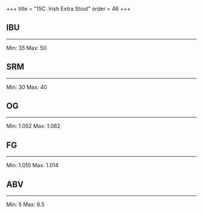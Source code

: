 +++
title = "15C. Irish Extra Stout"
order = 46
+++
## IBU
******
Min: 35
Max: 50
## SRM
******
Min: 30
Max: 40
## OG
******
Min: 1.052
Max: 1.062
## FG
******
Min: 1.010
Max: 1.014
## ABV
******
Min: 5
Max: 6.5
